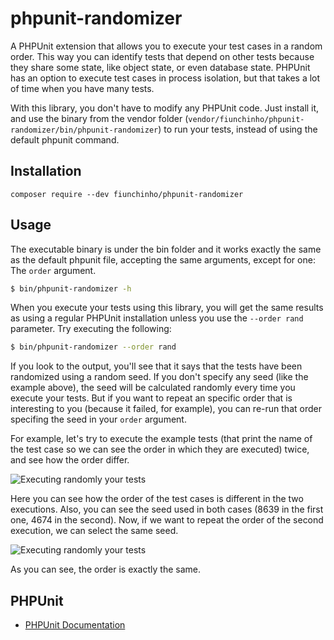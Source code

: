 phpunit-randomizer
==================

A PHPUnit extension that allows you to execute your test cases in a random order. This way you can identify tests that depend on other tests because they share some state, like object state, or even database state.
PHPUnit has an option to execute test cases in process isolation, but that takes a lot of time when you have many tests.

With this library, you don't have to modify any PHPUnit code. Just install it, and use the binary from the vendor folder (`vendor/fiunchinho/phpunit-randomizer/bin/phpunit-randomizer`) to run your tests, instead of using the default phpunit command.

Installation
-------

    composer require --dev fiunchinho/phpunit-randomizer

Usage
-------
The executable binary is under the bin folder and it works exactly the same as the default phpunit file, accepting the same arguments, except for one: The `order` argument.

```bash
$ bin/phpunit-randomizer -h
```

When you execute your tests using this library, you will get the same results as using a regular PHPUnit installation unless you use the `--order rand` parameter. Try executing the following:

```bash
$ bin/phpunit-randomizer --order rand
```

If you look to the output, you'll see that it says that the tests have been randomized using a random seed. If you don't specify any seed (like the example above), the seed will be calculated randomly every time you execute your tests. But if you want to repeat an specific order that is interesting to you (because it failed, for example), you can re-run that order specifing the seed in your `order` argument.

For example, let's try to execute the example tests (that print the name of the test case so we can see the order in which they are executed) twice, and see how the order differ.

![Executing randomly your tests](http://i.imgur.com/CM3RoQz.png)

Here you can see how the order of the test cases is different in the two executions. Also, you can see the seed used in both cases (8639 in the first one, 4674 in the second). Now, if we want to repeat the order of the second execution, we can select the same seed.

![Executing randomly your tests](http://i.imgur.com/uTWtspK.png)

As you can see, the order is exactly the same.

PHPUnit
------------

- [PHPUnit Documentation](https://phpunit.de/manual/current/en/index.html)

